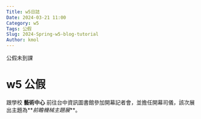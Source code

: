 ```yaml
---
Title: w5日誌
Date: 2024-03-21 11:00
Category: w5
Tags: 公假
Slug: 2024-Spring-w5-blog-tutorial
Author: kmol
---
```


公假未到課

<!-- PELICAN_END_SUMMARY -->

# w5 公假

跟學校 **藝術中心** 前往台中資訊圖書館參加開幕記者會，並擔任開幕司儀，該次展出主題為**_前瞻機械主題展_**。
